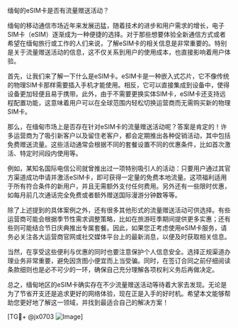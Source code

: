 缅甸的eSIM卡是否有流量赠送活动？

缅甸的移动通信市场近年来发展迅猛，随着技术的进步和用户需求的增长，电子SIM卡（eSIM）逐渐成为一种便捷的选择。对于那些想要体验全新通信方式或者希望在缅甸旅行或工作的人们来说，了解eSIM卡的相关信息是非常重要的。特别是关于流量赠送活动的信息，这不仅关系到用户的使用成本，也直接影响着用户体验。

首先，让我们来了解一下什么是eSIM卡。eSIM卡是一种嵌入式芯片，它不像传统的物理SIM卡那样需要插入手机才能使用。相反，它可以直接集成到设备中，使得设备更加轻便且易于携带。此外，由于不需要更换实体SIM卡，eSIM卡还支持远程配置功能，这意味着用户可以在全球范围内轻松切换运营商而无需购买新的物理SIM卡。

那么，在缅甸市场上是否存在针对eSIM卡的流量赠送活动呢？答案是肯定的！许多运营商为了吸引新客户以及留住老客户，都会定期推出各种促销活动，其中包括免费赠送流量。这些活动通常会根据不同的套餐设置不同的优惠条件，比如首次激活、特定时间段内使用等。

例如，某知名国际电信公司就曾推出过一项特别吸引人的活动：只要用户通过其官方渠道成功申请并激活eSIM卡，即可获得一定量的免费本地流量。这项福利适用于所有符合条件的新用户，并且无需额外支付任何费用。另外还有一些限时优惠，如每月前几次通话完全免费或者额外赠送国际漫游分钟数等等。

除了上述提到的具体案例之外，还有很多其他形式的流量赠送活动可供选择。有些运营商可能会根据季节性需求调整策略，比如在旅游旺季期间提供更多实惠；还有些则可能结合节日庆典推出专属套餐。因此，如果您正考虑使用eSIM卡服务，请务必关注各大运营商官网或社交媒体平台上的最新消息，以便及时获取相关信息。

当然，在享受这些便利与优惠的同时也要注意保护个人信息安全。选择正规渠道办理业务非常重要，避免因贪图小便宜而上当受骗。同时，在签订合同之前仔细阅读条款细则也是必不可少的一环，确保自己充分理解各项权利义务后再做决定。

总之，缅甸地区的eSIM卡确实存在不少流量赠送活动等待着大家去发现。无论是为了节省开支还是追求更好的网络体验，现在正是入手的好时机。希望本文能够帮助您更好地了解这一领域，并找到最适合自己的解决方案！

[TG💪+ @jx0703 ![Image](https://github.com/user-attachments/assets/dbca1d08-cadb-493c-b0ec-ad6f7a83f270)]